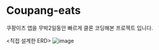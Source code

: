 # Coupang-eats

쿠팡이츠 앱을 무박2일동안 빠르게 클론 코딩해본 프로젝트 입니다. 



<직접 설계한 ERD>
![image](https://user-images.githubusercontent.com/71021638/148225494-d84a08ab-55ae-4ff3-85e8-dd2a84e7008d.png)
